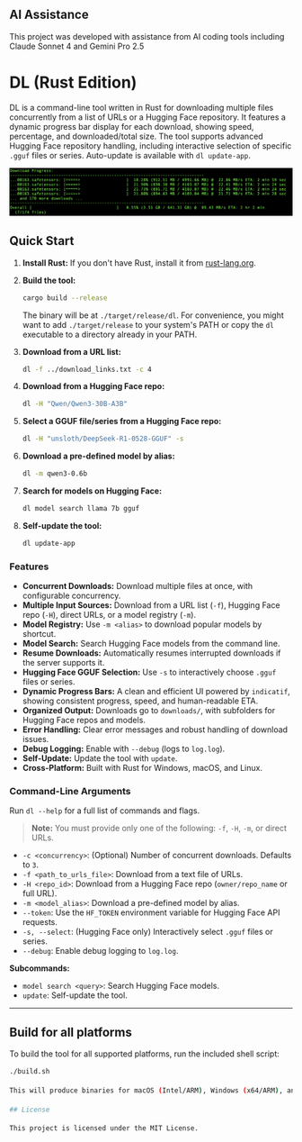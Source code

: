 ## AI Assistance
This project was developed with assistance from AI coding tools including Claude Sonnet 4 and Gemini Pro 2.5 

# DL (Rust Edition)

DL is a command-line tool written in Rust for downloading multiple files concurrently from a list of URLs or a Hugging Face repository. It features a dynamic progress bar display for each download, showing speed, percentage, and downloaded/total size. The tool supports advanced Hugging Face repository handling, including interactive selection of specific `.gguf` files or series.
Auto-update is available with `dl update-app`.

![Screenshot of DL tool](image.png)

## Quick Start

1.  **Install Rust:** If you don't have Rust, install it from [rust-lang.org](https://www.rust-lang.org/tools/install).

2.  **Build the tool:**
    ```bash
    cargo build --release
    ```
    The binary will be at `./target/release/dl`. For convenience, you might want to add `./target/release` to your system's PATH or copy the `dl` executable to a directory already in your PATH.

3.  **Download from a URL list:**
    ```bash
    dl -f ../download_links.txt -c 4
    ```

4.  **Download from a Hugging Face repo:**
    ```bash
    dl -H "Qwen/Qwen3-30B-A3B"
    ```

5.  **Select a GGUF file/series from a Hugging Face repo:**
    ```bash
    dl -H "unsloth/DeepSeek-R1-0528-GGUF" -s
    ```

6.  **Download a pre-defined model by alias:**
    ```bash
    dl -m qwen3-0.6b
    ```

7.  **Search for models on Hugging Face:**
    ```bash
    dl model search llama 7b gguf
    ```

8.  **Self-update the tool:**
    ```bash
    dl update-app
    ```

### Features

*   **Concurrent Downloads:** Download multiple files at once, with configurable concurrency.
*   **Multiple Input Sources:** Download from a URL list (`-f`), Hugging Face repo (`-H`), direct URLs, or a model registry (`-m`).
*   **Model Registry:** Use `-m <alias>` to download popular models by shortcut.
*   **Model Search:** Search Hugging Face models from the command line.
*   **Resume Downloads:** Automatically resumes interrupted downloads if the server supports it.
*   **Hugging Face GGUF Selection:** Use `-s` to interactively choose `.gguf` files or series.
*   **Dynamic Progress Bars:** A clean and efficient UI powered by `indicatif`, showing consistent progress, speed, and human-readable ETA.
*   **Organized Output:** Downloads go to `downloads/`, with subfolders for Hugging Face repos and models.
*   **Error Handling:** Clear error messages and robust handling of download issues.
*   **Debug Logging:** Enable with `--debug` (logs to `log.log`).
*   **Self-Update:** Update the tool with `update`.
*   **Cross-Platform:** Built with Rust for Windows, macOS, and Linux.

### Command-Line Arguments

Run `dl --help` for a full list of commands and flags.

> **Note:** You must provide only one of the following: `-f`, `-H`, `-m`, or direct URLs.

*   `-c <concurrency>`: (Optional) Number of concurrent downloads. Defaults to `3`.
*   `-f <path_to_urls_file>`: Download from a text file of URLs.
*   `-H <repo_id>`: Download from a Hugging Face repo (`owner/repo_name` or full URL).
*   `-m <model_alias>`: Download a pre-defined model by alias.
*   `--token`: Use the `HF_TOKEN` environment variable for Hugging Face API requests.
*   `-s, --select`: (Hugging Face only) Interactively select `.gguf` files or series.
*   `--debug`: Enable debug logging to `log.log`.

**Subcommands:**
*   `model search <query>`: Search Hugging Face models.
*   `update`: Self-update the tool.

---

## Build for all platforms

To build the tool for all supported platforms, run the included shell script:

```bash
./build.sh

This will produce binaries for macOS (Intel/ARM), Windows (x64/ARM), and Linux (x64/ARM) in the build/ directory, provided you have the necessary Rust cross-compilation targets installed.

## License

This project is licensed under the MIT License.